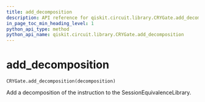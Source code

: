 ```yaml
---
title: add_decomposition
description: API reference for qiskit.circuit.library.CRYGate.add_decomposition
in_page_toc_min_heading_level: 1
python_api_type: method
python_api_name: qiskit.circuit.library.CRYGate.add_decomposition
---
```


# add\_decomposition

<span id="qiskit.circuit.library.CRYGate.add_decomposition" />

`CRYGate.add_decomposition(decomposition)`

Add a decomposition of the instruction to the SessionEquivalenceLibrary.

